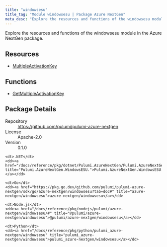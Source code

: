 ```yaml
---
title: "windowsesu"
title_tag: "Module windowsesu | Package Azure NextGen"
meta_desc: "Explore the resources and functions of the windowsesu module in the Azure NextGen package."
---
```


<!-- WARNING: this file was generated by Pulumi Docs Generator. -->
<!-- Do not edit by hand unless you're certain you know what you are doing! -->

Explore the resources and functions of the windowsesu module in the Azure NextGen package.

<h2 id="resources">Resources</h2>
<ul class="api">
    <li><a href="multipleactivationkey" title="MultipleActivationKey"><span class="symbol resource"></span>MultipleActivationKey</a></li>
</ul>

<h2 id="functions">Functions</h2>
<ul class="api">
    <li><a href="getmultipleactivationkey" title="GetMultipleActivationKey"><span class="symbol function"></span>GetMultipleActivationKey</a></li>
</ul>

<h2 id="package-details">Package Details</h2>
<dl class="package-details">
	<dt>Repository</dt>
	<dd><a href="https://github.com/pulumi/pulumi-azure-nextgen">https://github.com/pulumi/pulumi-azure-nextgen</a></dd>
	<dt>License</dt>
	<dd>Apache-2.0</dd>
	<dt>Version</dt>
	<dd>0.1.0</dd>
</dl>



<dl class="tabular">

    <dt>.NET</dt>
    <dd><a href="/docs/reference/pkg/dotnet/Pulumi.AzureNextGen/Pulumi.AzureNextGen.WindowsESU..html" title="Pulumi.AzureNextGen.WindowsESU.">Pulumi.AzureNextGen.WindowsESU.</a></dd>

    <dt>Go</dt>
    <dd><a href="https://pkg.go.dev/github.com/pulumi/pulumi-azure-nextgen/sdk/go/azure-nextgen/windowsesu?tab=doc#" title="azure-nextgen/windowsesu">azure-nextgen/windowsesu</a></dd>

    <dt>Node.js</dt>
    <dd><a href="/docs/reference/pkg/nodejs/pulumi/azure-nextgen/windowsesu/#" title="@pulumi/azure-nextgen/windowsesu">@pulumi/azure-nextgen/windowsesu</a></dd>

    <dt>Python</dt>
    <dd><a href="/docs/reference/pkg/python/pulumi_azure-nextgen/windowsesu" title="pulumi_azure-nextgen/windowsesu">pulumi_azure-nextgen/windowsesu</a></dd>

</dl>

